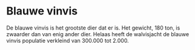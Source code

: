 # Blauwe vinvis

De blauwe vinvis is het grootste dier dat er is. Het gewicht, 180 ton, is
zwaarder dan van enig ander dier. Helaas heeft de walvisjacht de blauwe vinvis
populatie verkleind van 300.000 tot 2.000.

